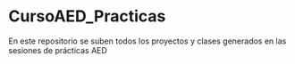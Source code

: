 # CursoAED_Practicas
En este repositorio se suben todos los proyectos y clases generados en las sesiones de prácticas AED
